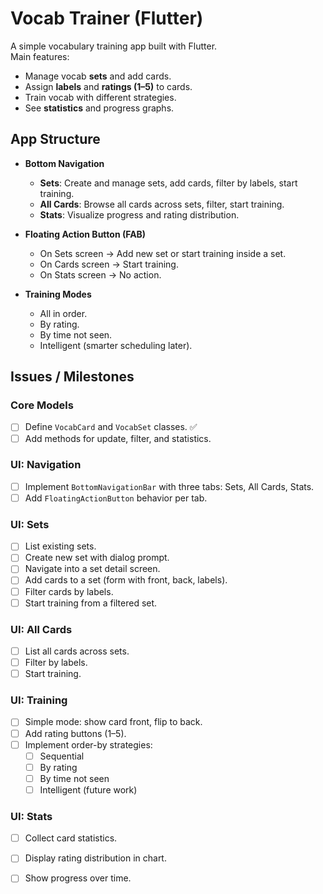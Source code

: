 # Vocab Trainer (Flutter)

A simple vocabulary training app built with Flutter.  
Main features:
- Manage vocab **sets** and add cards.
- Assign **labels** and **ratings (1–5)** to cards.
- Train vocab with different strategies.
- See **statistics** and progress graphs.

## App Structure

- **Bottom Navigation**
    - **Sets**: Create and manage sets, add cards, filter by labels, start training.
    - **All Cards**: Browse all cards across sets, filter, start training.
    - **Stats**: Visualize progress and rating distribution.

- **Floating Action Button (FAB)**
    - On Sets screen → Add new set or start training inside a set.
    - On Cards screen → Start training.
    - On Stats screen → No action.

- **Training Modes**
    - All in order.
    - By rating.
    - By time not seen.
    - Intelligent (smarter scheduling later).

## Issues / Milestones

### Core Models
- [ ] Define `VocabCard` and `VocabSet` classes. ✅
- [ ] Add methods for update, filter, and statistics.

### UI: Navigation
- [ ] Implement `BottomNavigationBar` with three tabs: Sets, All Cards, Stats.
- [ ] Add `FloatingActionButton` behavior per tab.

### UI: Sets
- [ ] List existing sets.
- [ ] Create new set with dialog prompt.
- [ ] Navigate into a set detail screen.
- [ ] Add cards to a set (form with front, back, labels).
- [ ] Filter cards by labels.
- [ ] Start training from a filtered set.

### UI: All Cards
- [ ] List all cards across sets.
- [ ] Filter by labels.
- [ ] Start training.

### UI: Training
- [ ] Simple mode: show card front, flip to back.
- [ ] Add rating buttons (1–5).
- [ ] Implement order-by strategies:
    - [ ] Sequential
    - [ ] By rating
    - [ ] By time not seen
    - [ ] Intelligent (future work)

### UI: Stats
- [ ] Collect card statistics.
- [ ] Display rating distribution in chart.
- [ ] Show progress over time.

